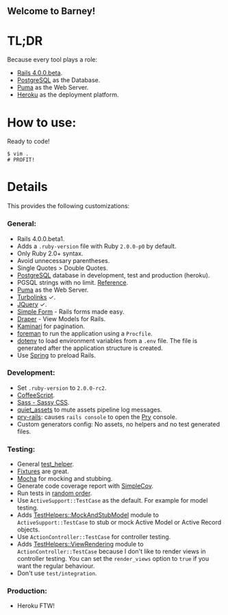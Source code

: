 Welcome to Barney!
------------------

TL;DR
=====

Because every tool plays a role:

+ [Rails 4.0.0.beta](http://rubyonrails.org/).
+ [PostgreSQL](http://www.postgresql.org/) as the Database.
+ [Puma](http://puma.io/) as the Web Server.
+ [Heroku](http://www.heroku.com/) as the deployment platform.

How to use:
===========

Ready to code!

    $ vim .
    # PROFIT!

Details
=======

This provides the following customizations:

### General:

+ Rails 4.0.0.beta1.
+ Adds a `.ruby-version` file with Ruby `2.0.0-p0` by default.
+ Only Ruby 2.0+ syntax.
+ Avoid unnecessary parentheses.
+ Single Quotes > Double Quotes.
+ [PostgreSQL](http://www.postgresql.org/) database in development, test and production (heroku).
+ PGSQL strings with no limit. [Reference](https://github.com/frodsan/barney/blob/master/config/application.rb#L25).
+ [Puma](http://puma.io/) as the Web Server.
+ [Turbolinks](https://github.com/rails/turbolinks) ✓.
+ [JQuery](http://jquery.com/) ✓.
+ [Simple Form](https://github.com/plataformatec/simple_form) - Rails forms made easy.
+ [Draper](https://github.com/drapergem/draper) - View Models for Rails.
+ [Kaminari](https://github.com/amatsuda/kaminari) for pagination.
+ [foreman](https://github.com/ddollar/foreman) to run the application using a `Procfile`.
+ [dotenv](https://github.com/bkeepers/dotenv) to load environment variables from a `.env` file. The file is generated
  after the application structure is created.
+ Use [Spring](https://github.com/jonleighton/spring) to preload Rails.

### Development:

+ Set `.ruby-version` to `2.0.0-rc2`.
+ [CoffeeScript](http://coffeescript.org/).
+ [Sass - Sassy CSS](http://sass-lang.com/).
+ [quiet_assets](https://github.com/evrone/quiet_assets) to mute assets pipeline log messages.
+ [pry-rails](https://github.com/rweng/pry-rails): causes `rails console` to open the [Pry](http://pryrepl.org/) console.
+ Custom generators config: No assets, no helpers and no test generated files.

### Testing:

+ General [test_helper](https://github.com/frodsan/barney/blob/master/test/test_helper.rb).
+ [Fixtures](http://edgeapi.rubyonrails.org/classes/ActiveRecord/FixtureSet.html) are great.
+ [Mocha](https://github.com/freerange/mocha) for mocking and stubbing.
+ Generate code coverage report with [SimpleCov](https://github.com/colszowka/simplecov).
+ Run tests in [random order](https://github.com/frodsan/barney/blob/master/test/test_helper.rb#L14).
+ Use `ActiveSupport::TestCase` as the default. For example for model testing.
+ Adds [TestHelpers::MockAndStubModel](https://github.com/frodsan/barney/blob/master/test/support/mock_and_stub_model.rb)
  module to `ActiveSupport::TestCase` to stub or mock Active Model or Active Record
  objects.
+ Use `ActionController::TestCase` for controller testing.
+ Adds [TestHelpers::ViewRendering](https://github.com/frodsan/barney/blob/master/test/support/view_rendering.rb)
  module to `ActionController::TestCase` because I don't like to render views in
  controller testing. You can set the `render_views` option to `true` if you want
  the regular behaviour.
+ Don't use `test/integration`.

### Production:

+ Heroku FTW!
